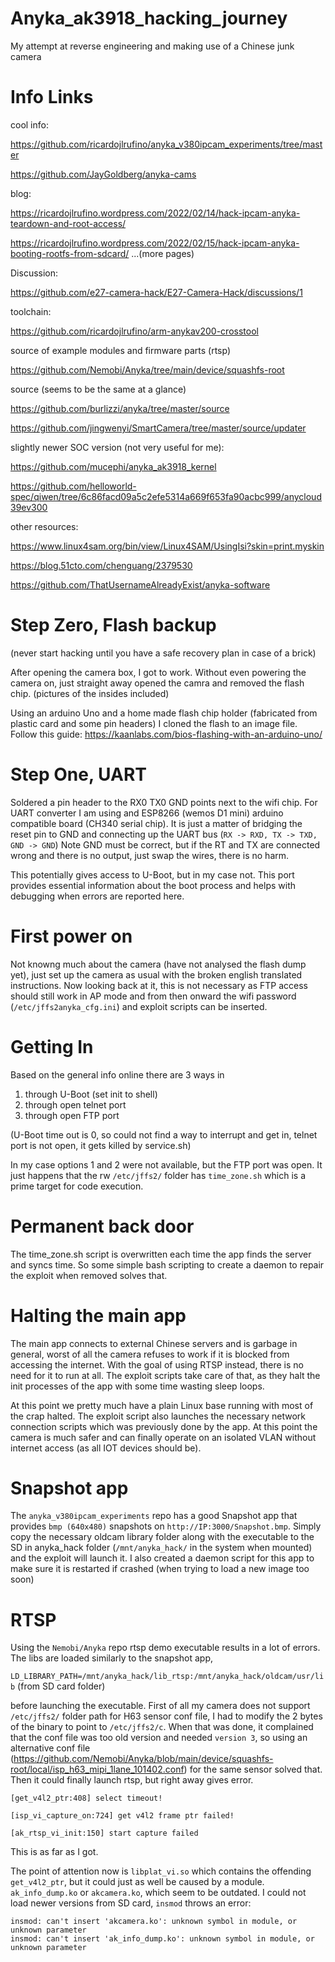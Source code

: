 # Anyka_ak3918_hacking_journey

My attempt at reverse engineering and making use of a Chinese junk camera

# Info Links

cool info:

https://github.com/ricardojlrufino/anyka_v380ipcam_experiments/tree/master

https://github.com/JayGoldberg/anyka-cams

blog:

https://ricardojlrufino.wordpress.com/2022/02/14/hack-ipcam-anyka-teardown-and-root-access/

https://ricardojlrufino.wordpress.com/2022/02/15/hack-ipcam-anyka-booting-rootfs-from-sdcard/
...(more pages)

Discussion:

https://github.com/e27-camera-hack/E27-Camera-Hack/discussions/1

toolchain:

https://github.com/ricardojlrufino/arm-anykav200-crosstool

source of example modules and firmware parts (rtsp)

https://github.com/Nemobi/Anyka/tree/main/device/squashfs-root

source (seems to be the same at a glance)

https://github.com/burlizzi/anyka/tree/master/source

https://github.com/jingwenyi/SmartCamera/tree/master/source/updater

slightly newer SOC version (not very useful for me):

https://github.com/mucephi/anyka_ak3918_kernel

https://github.com/helloworld-spec/qiwen/tree/6c86facd09a5c2efe5314a669f653fa90acbc999/anycloud39ev300

other resources:

https://www.linux4sam.org/bin/view/Linux4SAM/UsingIsi?skin=print.myskin

https://blog.51cto.com/chenguang/2379530

https://github.com/ThatUsernameAlreadyExist/anyka-software

# Step Zero, Flash backup
(never start hacking until you have a safe recovery plan in case of a brick)

After opening the camera box, I got to work. Without even powering the camera on, just straight away opened the camra and removed the flash chip. (pictures of the insides included)

Using an arduino Uno and a home made flash chip holder (fabricated from plastic card and some pin headers) I cloned the flash to an image file. Follow this guide: https://kaanlabs.com/bios-flashing-with-an-arduino-uno/

# Step One, UART
Soldered a pin header to the RX0 TX0 GND points next to the wifi chip. For UART converter I am using and ESP8266 (wemos D1 mini) arduino compatible board (CH340 serial chip). It is just a matter of bridging the reset pin to GND and connecting up the UART bus (`RX -> RXD, TX -> TXD, GND -> GND`) Note GND must be correct, but if the RT and TX are connected wrong and there is no output, just swap the wires, there is no harm.

This potentially gives access to U-Boot, but in my case not. This port provides essential information about the boot process and helps with debugging when errors are reported here.

# First power on
Not knowng much about the camera (have not analysed the flash dump yet), just set up the camera as usual with the broken english translated instructions. Now looking back at it, this is not necessary as FTP access should still work in AP mode and from then onward the wifi password (`/etc/jffs2anyka_cfg.ini`) and exploit scripts can be inserted.

# Getting In
Based on the general info online there are 3 ways in
1) through U-Boot (set init to shell)
2) through open telnet port
3) through open FTP port

(U-Boot time out is 0, so could not find a way to interrupt and get in, telnet port is not open, it gets killed by service.sh)

In my case options 1 and 2 were not available, but the FTP port was open. It just happens that the rw `/etc/jffs2/` folder has `time_zone.sh` which is a prime target for code execution.

# Permanent back door
The time_zone.sh script is overwritten each time the app finds the server and syncs time. So some simple bash scripting to create a daemon to repair the exploit when removed solves that.

# Halting the main app
The main app connects to external Chinese servers and is garbage in general, worst of all the camera refuses to work if it is blocked from accessing the internet. With the goal of using RTSP instead, there is no need for it to run at all. The exploit scripts take care of that, as they halt the init processes of the app with some time wasting sleep loops.

At this point we pretty much have a plain Linux base running with most of the crap halted. The exploit script also launches the necessary network connection scripts which was previously done by the app. At this point the camera is much safer and can finally operate on an isolated VLAN without internet access (as all IOT devices should be).

# Snapshot app
The `anyka_v380ipcam_experiments` repo has a good Snapshot app that provides `bmp (640x480)` snapshots on `http://IP:3000/Snapshot.bmp`. Simply copy the necessary oldcam library folder along with the executable to the SD in anyka_hack folder (`/mnt/anyka_hack/` in the system when mounted) and the exploit will launch it. I also created a daemon script for this app to make sure it is restarted if crashed (when trying to load a new image too soon)

# RTSP
Using the `Nemobi/Anyka` repo rtsp demo executable results in a lot of errors. The libs are loaded similarly to the snapshot app, 

`LD_LIBRARY_PATH=/mnt/anyka_hack/lib_rtsp:/mnt/anyka_hack/oldcam/usr/lib` (from SD card folder)

before launching the executable. First of all my camera does not support `/etc/jffs2/` folder path for H63 sensor conf file, I had to modify the 2 bytes of the binary to point to `/etc/jffs2/c`. When that was done, it complained that the conf file was too old version and needed `version 3`, so using an alternative conf file (https://github.com/Nemobi/Anyka/blob/main/device/squashfs-root/local/isp_h63_mipi_1lane_101402.conf) for the same sensor solved that. Then it could finally launch rtsp, but right away gives error.

```
[get_v4l2_ptr:408] select timeout!

[isp_vi_capture_on:724] get v4l2 frame ptr failed!

[ak_rtsp_vi_init:150] start capture failed
```

This is as far as I got.

The point of attention now is `libplat_vi.so` which contains the offending `get_v4l2_ptr`, but it could just as well be caused by a module. `ak_info_dump.ko` or `akcamera.ko`, which seem to be outdated. I could not load newer versions from SD card, `insmod` throws an error:

```
insmod: can't insert 'akcamera.ko': unknown symbol in module, or unknown parameter
insmod: can't insert 'ak_info_dump.ko': unknown symbol in module, or unknown parameter
```
